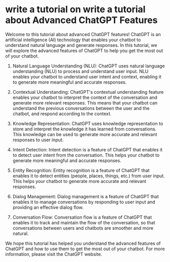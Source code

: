 # write a tutorial on write a tutorial about Advanced ChatGPT Features

Welcome to this tutorial about advanced ChatGPT features! ChatGPT is an artificial intelligence (AI) technology that enables your chatbot to understand natural language and generate responses. In this tutorial, we will explore the advanced features of ChatGPT to help you get the most out of your chatbot.

1. Natural Language Understanding (NLU):
ChatGPT uses natural language understanding (NLU) to process and understand user input. NLU enables your chatbot to understand user intent and context, enabling it to generate more meaningful and accurate responses.

2. Contextual Understanding:
ChatGPT's contextual understanding feature enables your chatbot to interpret the context of the conversation and generate more relevant responses. This means that your chatbot can understand the previous conversations between the user and the chatbot, and respond according to the context.

3. Knowledge Representation:
ChatGPT uses knowledge representation to store and interpret the knowledge it has learned from conversations. This knowledge can be used to generate more accurate and relevant responses to user input.

4. Intent Detection:
Intent detection is a feature of ChatGPT that enables it to detect user intent from the conversation. This helps your chatbot to generate more meaningful and accurate responses.

5. Entity Recognition:
Entity recognition is a feature of ChatGPT that enables it to detect entities (people, places, things, etc.) from user input. This helps your chatbot to generate more accurate and relevant responses.

6. Dialog Management:
Dialog management is a feature of ChatGPT that enables it to manage conversations by responding to user input and providing an effective dialog flow.

7. Conversation Flow:
Conversation flow is a feature of ChatGPT that enables it to track and maintain the flow of the conversation, so that conversations between users and chatbots are smoother and more natural.

We hope this tutorial has helped you understand the advanced features of ChatGPT and how to use them to get the most out of your chatbot. For more information, please visit the ChatGPT website.
